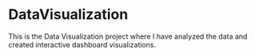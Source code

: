 # DataVisualization
This is the Data Visualization project where I have analyzed the data and created interactive dashboard visualizations. 
